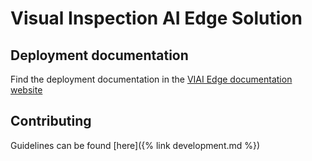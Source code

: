 # Visual Inspection AI Edge Solution

## Deployment documentation

Find the deployment documentation in the [VIAI Edge documentation website](https://GoogleCloudPlatform.github.io/solutions-viai-edge-provisioning-configuration)

## Contributing

Guidelines can be found [here]({% link development.md %})

